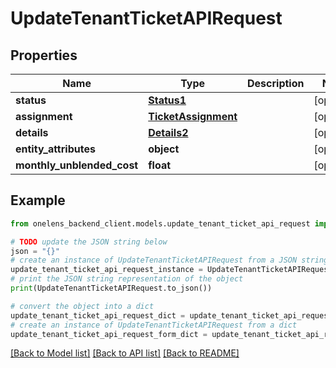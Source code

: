 # UpdateTenantTicketAPIRequest


## Properties

Name | Type | Description | Notes
------------ | ------------- | ------------- | -------------
**status** | [**Status1**](Status1.md) |  | [optional] 
**assignment** | [**TicketAssignment**](TicketAssignment.md) |  | [optional] 
**details** | [**Details2**](Details2.md) |  | [optional] 
**entity_attributes** | **object** |  | [optional] 
**monthly_unblended_cost** | **float** |  | [optional] 

## Example

```python
from onelens_backend_client.models.update_tenant_ticket_api_request import UpdateTenantTicketAPIRequest

# TODO update the JSON string below
json = "{}"
# create an instance of UpdateTenantTicketAPIRequest from a JSON string
update_tenant_ticket_api_request_instance = UpdateTenantTicketAPIRequest.from_json(json)
# print the JSON string representation of the object
print(UpdateTenantTicketAPIRequest.to_json())

# convert the object into a dict
update_tenant_ticket_api_request_dict = update_tenant_ticket_api_request_instance.to_dict()
# create an instance of UpdateTenantTicketAPIRequest from a dict
update_tenant_ticket_api_request_form_dict = update_tenant_ticket_api_request.from_dict(update_tenant_ticket_api_request_dict)
```
[[Back to Model list]](../README.md#documentation-for-models) [[Back to API list]](../README.md#documentation-for-api-endpoints) [[Back to README]](../README.md)


